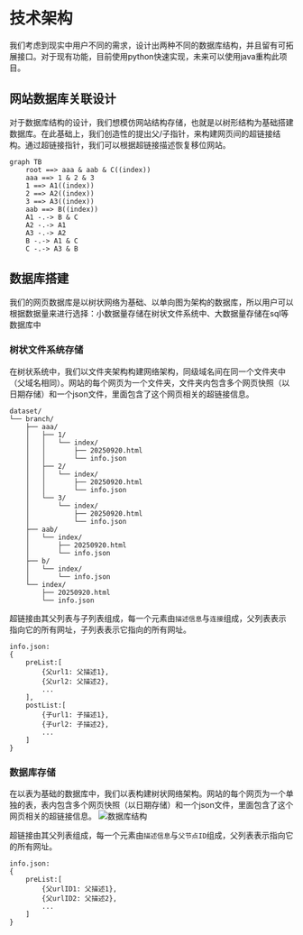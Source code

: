 # 技术架构

我们考虑到现实中用户不同的需求，设计出两种不同的数据库结构，并且留有可拓展接口。对于现有功能，目前使用python快速实现，未来可以使用java重构此项目。

## 网站数据库关联设计

对于数据库结构的设计，我们想模仿网站结构存储，也就是以树形结构为基础搭建数据库。在此基础上，我们创造性的提出父/子指针，来构建网页间的超链接结构。通过超链接指针，我们可以根据超链接描述恢复移位网站。

```mermaid
graph TB
    root ==> aaa & aab & C((index))
    aaa ==> 1 & 2 & 3
    1 ==> A1((index))
    2 ==> A2((index))
    3 ==> A3((index))
    aab ==> B((index))
    A1 -.-> B & C
    A2 -.-> A1
    A3 -.-> A2
    B -.-> A1 & C
    C -.-> A3 & B
```

## 数据库搭建

我们的网页数据库是以树状网络为基础、以单向图为架构的数据库，所以用户可以根据数据量来进行选择：小数据量存储在树状文件系统中、大数据量存储在sql等数据库中

### 树状文件系统存储

在树状系统中，我们以文件夹架构构建网络架构，同级域名间在同一个文件夹中（父域名相同）。网站的每个网页为一个文件夹，文件夹内包含多个网页快照（以日期存储）和一个json文件，里面包含了这个网页相关的超链接信息。
```
dataset/
└── branch/
    ├── aaa/
    │   ├── 1/
    │   │   └── index/
    │   │       ├── 20250920.html
    │   │       └── info.json
    │   ├── 2/
    │   │   └── index/
    │   │       ├── 20250920.html
    │   │       └── info.json
    │   └── 3/
    │       └── index/
    │           ├── 20250920.html
    │           └── info.json
    ├── aab/
    │   └── index/
    │       ├── 20250920.html
    │       └── info.json
    ├── b/
    │   └── index/
    │       └── info.json
    └── index/
        ├── 20250920.html
        └── info.json
```

超链接由其父列表与子列表组成，每一个元素由<code>描述信息</code>与<code>连接</code>组成，父列表表示指向它的所有网址，子列表表示它指向的所有网址。

```
info.json:
{
    preList:[
        {父url1: 父描述1},
        {父url2: 父描述2},
        ...
    ],
    postList:[
        {子url1: 子描述1},
        {子url2: 子描述2},
        ...
    ]
}
```

### 数据库存储

在以表为基础的数据库中，我们以表构建树状网络架构。网站的每个网页为一个单独的表，表内包含多个网页快照（以日期存储）和一个json文件，里面包含了这个网页相关的超链接信息。
![数据库结构](content/source/sql-database-structure.png)

超链接由其父列表组成，每一个元素由<code>描述信息</code>与<code>父节点ID</code>组成，父列表表示指向它的所有网址。

```
info.json:
{
    preList:[
        {父urlID1: 父描述1},
        {父urlID2: 父描述2},
        ...
    ]
}
```